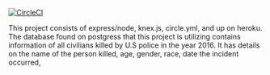 [![CircleCI](https://circleci.com/gh/cjorda15/brob/tree/master.svg?style=svg)](https://circleci.com/gh/cjorda15/brob/tree/master)

This project consists of express/node, knex.js, circle.yml, and up on heroku. The database found on postgress that this project is utilizing contains information of all civilians killed by U.S police in the year 2016. It has details on the name of the person killed, age, gender, race, date the incident occurred,  
